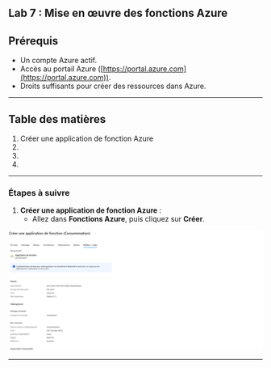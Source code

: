 ## Lab 7 : Mise en œuvre des fonctions Azure

## Prérequis

- Un compte Azure actif.
- Accès au portail Azure ([https://portal.azure.com](https://portal.azure.com)).
- Droits suffisants pour créer des ressources dans Azure.

---

## Table des matières

1. Créer une application de fonction Azure
2. 
3. 
4. 

---

### Étapes à suivre

1. **Créer une application de fonction Azure** :
   - Allez dans **Fonctions Azure**, puis cliquez sur **Créer**.

![alt text](<application de fonction.png>)



---